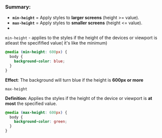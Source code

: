 

### Summary:

- **`min-height`** = Apply styles to **larger screens** (height >= value).
- **`max-height`** = Apply styles to **smaller screens** (height <= value).
- 

`min-height` - applies to the styles if the height of the devices or viewport is atleast the specifified value( it's like the minimum)

```css
@media (min-height: 600px) {
  body {
    background-color: blue;
  }
}

```

**Effect**: The background will turn blue if the height is **600px or more**

`max-height`

**Definition**: Applies the styles if the height of the device or viewport is **at most** the specified value.

```css
@media (max-height: 600px) {
  body {
    background-color: green;
  }
}

```